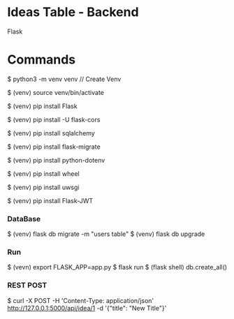 # Ideas Table - Backend

Flask

# Commands
$ python3 -m venv venv  // Create Venv

$ (venv) source venv/bin/activate

$ (venv) pip install Flask

$ (venv) pip install -U flask-cors

$ (venv) pip install sqlalchemy

$ (venv) pip install flask-migrate

$ (venv) pip install python-dotenv

$ (venv) pip install wheel

$ (venv) pip install uwsgi

$ (venv) pip install Flask-JWT

### DataBase
$ (venv) flask db migrate -m "users table"
$ (venv) flask db upgrade

### Run
$ (vevn) export FLASK_APP=app.py
$ flask run
$ (flask shell) db.create_all()

### REST POST
$ curl -X POST -H 'Content-Type: application/json' http://127.0.0.1:5000/api/idea/1 -d '{"title": "New Title"}'

